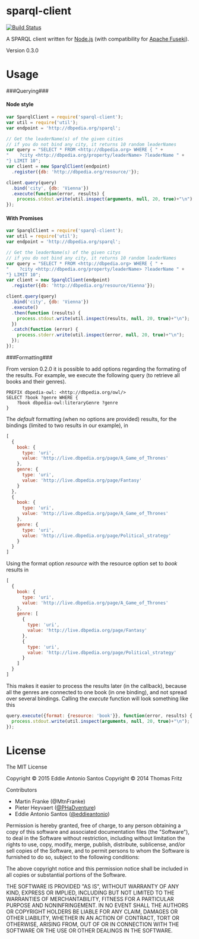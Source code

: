 sparql-client
=============

[![Build Status](https://travis-ci.org/eddieantonio/node-sparql-client.svg?branch=v0.3.0)](https://travis-ci.org/eddieantonio/node-sparql-client)

A SPARQL client written for [Node.js](http://nodejs.org/) (with compatibility for [Apache Fuseki](http://jena.apache.org/documentation/serving_data/)).

Version 0.3.0

Usage
=====

###Querying###

#### Node style

```javascript
var SparqlClient = require('sparql-client');
var util = require('util');
var endpoint = 'http://dbpedia.org/sparql';

// Get the leaderName(s) of the given cities
// if you do not bind any city, it returns 10 random leaderNames
var query = "SELECT * FROM <http://dbpedia.org> WHERE { " +
"    ?city <http://dbpedia.org/property/leaderName> ?leaderName " +
"} LIMIT 10";
var client = new SparqlClient(endpoint)
  .register({db: 'http://dbpedia.org/resource/'});

client.query(query)
  .bind('city', {db: 'Vienna'})
  .execute(function(error, results) {
    process.stdout.write(util.inspect(arguments, null, 20, true)+"\n");
});
```

#### With Promises

```javascript
var SparqlClient = require('sparql-client');
var util = require('util');
var endpoint = 'http://dbpedia.org/sparql';

// Get the leaderName(s) of the given citys
// if you do not bind any city, it returns 10 random leaderNames
var query = "SELECT * FROM <http://dbpedia.org> WHERE { " +
"    ?city <http://dbpedia.org/property/leaderName> ?leaderName " +
"} LIMIT 10";
var client = new SparqlClient(endpoint)
  .register({db: 'http://dbpedia.org/resource/Vienna'});

client.query(query)
  .bind('city', {db: 'Vienna'})
  .execute()
  .then(function (results) {
    process.stdout.write(util.inspect(results, null, 20, true)+"\n");
  })
  .catch(function (error) {
    process.stderr.write(util.inspect(error, null, 20, true)+"\n");
  });
});
```

###Formatting###

From version 0.2.0 it is possible to add options regarding the formating of the results.
For example, we execute the following query (to retrieve all books and their genres).
```
PREFIX dbpedia-owl: <http://dbpedia.org/owl/>
SELECT ?book ?genre WHERE {
    ?book dbpedia-owl:literaryGenre ?genre
}
```
The *default* formatting (when no options are provided) results, for the bindings (limited to two results in our example), in

```javascript
[
  {
    book: {
      type: 'uri',
      value: 'http://live.dbpedia.org/page/A_Game_of_Thrones'
    },
    genre: {
      type: 'uri',
      value: 'http://live.dbpedia.org/page/Fantasy'
    }
  },
  {
    book: {
      type: 'uri',
      value: 'http://live.dbpedia.org/page/A_Game_of_Thrones'
    },
    genre: {
      type: 'uri',
      value: 'http://live.dbpedia.org/page/Political_strategy'
    }
  }
]
```
Using the format option *resource* with the resource option set to *book* results in

```javascript
[
  {
    book: {
      type: 'uri',
      value: 'http://live.dbpedia.org/page/A_Game_of_Thrones'
    },
    genre: [
      {
        type: 'uri',
        value: 'http://live.dbpedia.org/page/Fantasy'
      },
      {
        type: 'uri',
        value: 'http://live.dbpedia.org/page/Political_strategy'
      }
    ]
  }
]
```

This makes it easier to process the results later (in the callback), because all the genres are connected to one book (in one binding), and not spread over several bindings.
Calling the *execute* function will look something like this

```javascript
query.execute({format: {resource: 'book'}}, function(error, results) {
  process.stdout.write(util.inspect(arguments, null, 20, true)+"\n");
});
```

License
=======
The MIT License

Copyright © 2015 Eddie Antonio Santos
Copyright © 2014 Thomas Fritz

Contributors

- Martin Franke (@MtnFranke)
- Pieter Heyvaert ([@PHaDventure](https://twitter.com/PHaDventure))
- Eddie Antonio Santos ([@eddieantonio](http://eddieantonio.ca/))

Permission is hereby granted, free of charge, to any person obtaining
a copy of this software and associated documentation files (the
"Software"), to deal in the Software without restriction, including
without limitation the rights to use, copy, modify, merge, publish,
distribute, sublicense, and/or sell copies of the Software, and to
permit persons to whom the Software is furnished to do so, subject to
the following conditions:

The above copyright notice and this permission notice shall be
included in all copies or substantial portions of the Software.

THE SOFTWARE IS PROVIDED "AS IS", WITHOUT WARRANTY OF ANY KIND,
EXPRESS OR IMPLIED, INCLUDING BUT NOT LIMITED TO THE WARRANTIES OF
MERCHANTABILITY, FITNESS FOR A PARTICULAR PURPOSE AND
NONINFRINGEMENT. IN NO EVENT SHALL THE AUTHORS OR COPYRIGHT HOLDERS BE
LIABLE FOR ANY CLAIM, DAMAGES OR OTHER LIABILITY, WHETHER IN AN ACTION
OF CONTRACT, TORT OR OTHERWISE, ARISING FROM, OUT OF OR IN CONNECTION
WITH THE SOFTWARE OR THE USE OR OTHER DEALINGS IN THE SOFTWARE.

